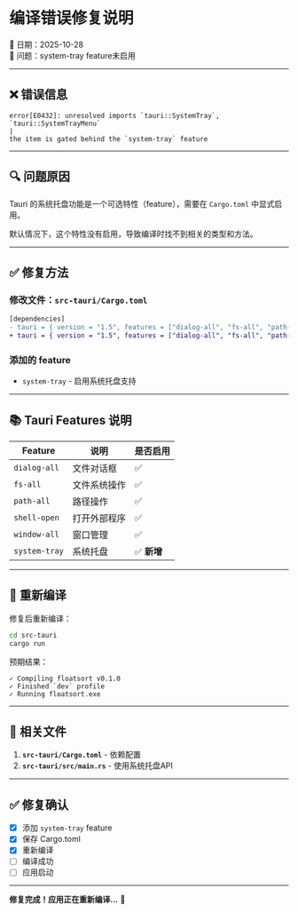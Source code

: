 # 编译错误修复说明

📅 日期：2025-10-28  
🐛 问题：system-tray feature未启用

---

## ❌ **错误信息**

```
error[E0432]: unresolved imports `tauri::SystemTray`, `tauri::SystemTrayMenu`
|
the item is gated behind the `system-tray` feature
```

---

## 🔍 **问题原因**

Tauri 的系统托盘功能是一个可选特性（feature），需要在 `Cargo.toml` 中显式启用。

默认情况下，这个特性没有启用，导致编译时找不到相关的类型和方法。

---

## ✅ **修复方法**

### **修改文件：`src-tauri/Cargo.toml`**

```diff
[dependencies]
- tauri = { version = "1.5", features = ["dialog-all", "fs-all", "path-all", "shell-open", "window-all"] }
+ tauri = { version = "1.5", features = ["dialog-all", "fs-all", "path-all", "shell-open", "window-all", "system-tray"] }
```

### **添加的 feature**
- `system-tray` - 启用系统托盘支持

---

## 📚 **Tauri Features 说明**

| Feature | 说明 | 是否启用 |
|---------|------|---------|
| `dialog-all` | 文件对话框 | ✅ |
| `fs-all` | 文件系统操作 | ✅ |
| `path-all` | 路径操作 | ✅ |
| `shell-open` | 打开外部程序 | ✅ |
| `window-all` | 窗口管理 | ✅ |
| `system-tray` | 系统托盘 | ✅ **新增** |

---

## 🔧 **重新编译**

修复后重新编译：
```bash
cd src-tauri
cargo run
```

预期结果：
```
✓ Compiling floatsort v0.1.0
✓ Finished `dev` profile
✓ Running floatsort.exe
```

---

## 📝 **相关文件**

1. **`src-tauri/Cargo.toml`** - 依赖配置
2. **`src-tauri/src/main.rs`** - 使用系统托盘API

---

## ✅ **修复确认**

- [x] 添加 `system-tray` feature
- [x] 保存 Cargo.toml
- [x] 重新编译
- [ ] 编译成功
- [ ] 应用启动

---

**修复完成！应用正在重新编译...** 🚀

